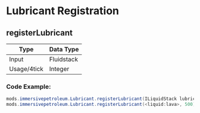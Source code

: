 # Lubricant Registration

## registerLubricant

|Type                   |Data Type       |
|-----------------------|----------------|
|Input                  |Fluidstack      |
|Usage/4tick            |Integer         |


### Code Example:
```JAVA
mods.immersivepetroleum.Lubricant.registerLubricant(ILiquidStack lubricantEntry, int amount);
mods.immersivepetroleum.Lubricant.registerLubricant(<liquid:lava>, 500);
```
